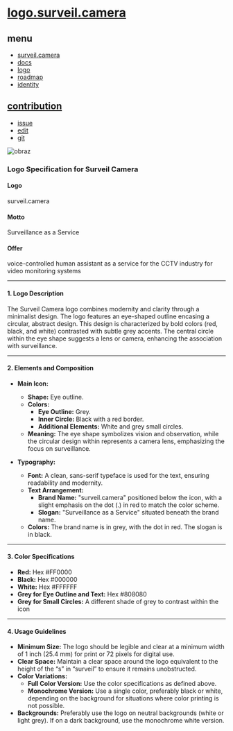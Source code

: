 # [logo.surveil.camera](http://logo.surveil.camera)

## menu

+ [surveil.camera](http://www.surveil.camera)
+ [docs](http://docs.surveil.camera)
+ [logo](http://logo.surveil.camera)
+ [roadmap](http://roadmap.surveil.camera)
+ [identity](http://identity.surveil.camera)


## [contribution](http://contribution.softreck.dev)

+ [issue](https://github.com/surveilcamera/logo/issues/new)
+ [edit](https://github.com/surveilcamera/logo/edit/main/README.md)
+ [git](https://github.com/surveilcamera/)


![obraz](https://github.com/user-attachments/assets/93b1c0eb-133e-4ca8-9084-7341d14ab204)



### Logo Specification for Surveil Camera

#### Logo
surveil.camera

#### Motto
Surveillance as a Service

#### Offer
voice-controlled human assistant as a service for the CCTV industry for video monitoring systems


---

#### 1. **Logo Description**

The Surveil Camera logo combines modernity and clarity through a minimalist design. 
The logo features an eye-shaped outline encasing a circular, abstract design. This design is characterized by bold colors (red, black, and white) contrasted with subtle grey accents. The central circle within the eye shape suggests a lens or camera, enhancing the association with surveillance.

---

#### 2. **Elements and Composition**

- **Main Icon:**
  - **Shape:** Eye outline.
  - **Colors:** 
    - **Eye Outline:** Grey.
    - **Inner Circle:** Black with a red border.
    - **Additional Elements:** White and grey small circles.
  - **Meaning:** The eye shape symbolizes vision and observation, while the circular design within represents a camera lens, emphasizing the focus on surveillance.

- **Typography:**
  - **Font:** A clean, sans-serif typeface is used for the text, ensuring readability and modernity.
  - **Text Arrangement:** 
    - **Brand Name:** "surveil.camera" positioned below the icon, with a slight emphasis on the dot (.) in red to match the color scheme.
    - **Slogan:** "Surveillance as a Service" situated beneath the brand name.
  - **Colors:** The brand name is in grey, with the dot in red. The slogan is in black.

---

#### 3. **Color Specifications**

- **Red:** Hex #FF0000 
- **Black:** Hex #000000 
- **White:** Hex #FFFFFF 
- **Grey for Eye Outline and Text:** Hex #808080 
- **Grey for Small Circles:** A different shade of grey to contrast within the icon

---

#### 4. **Usage Guidelines**

- **Minimum Size:** The logo should be legible and clear at a minimum width of 1 inch (25.4 mm) for print or 72 pixels for digital use.
- **Clear Space:** Maintain a clear space around the logo equivalent to the height of the “s” in “surveil” to ensure it remains unobstructed.
- **Color Variations:** 
  - **Full Color Version:** Use the color specifications as defined above.
  - **Monochrome Version:** Use a single color, preferably black or white, depending on the background for situations where color printing is not possible.
- **Backgrounds:** Preferably use the logo on neutral backgrounds (white or light grey). If on a dark background, use the monochrome white version.
